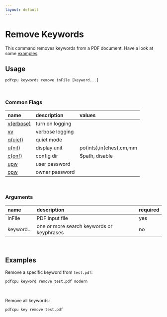 ```yaml
---
layout: default
---
```


# Remove Keywords

This command removes keywords from a PDF document. Have a look at some [examples](#examples).

## Usage

```
pdfcpu keywords remove inFile [keyword...]
```

<br>

### Common Flags

| name                                            | description     | values
|:------------------------------------------------|:----------------|:-------
| [v(erbose)](../getting_started/common_flags.md) | turn on logging |
| [vv](../getting_started/common_flags.md)        | verbose logging |
| [q(uiet)](../getting_started/common_flags.md)   | quiet mode      |
| [u(nit)](../getting_started/common_flags.md)    | display unit    | po(ints),in(ches),cm,mm
| [c(onf)](../getting_started/common_flags.md)       | config dir      | $path, disable
| [upw](../getting_started/common_flags.md)          | user password   |
| [opw](../getting_started/common_flags.md)          | owner password  |

<br>

### Arguments

| name         | description         | required
|:-------------|:--------------------|:--------
| inFile       | PDF input file      | yes
| keyword...   | one or more search keywords or keyphrases | no

<br>

## Examples

Remove a specific keyword from `test.pdf`:

```sh
pdfcpu keyword remove test.pdf modern
```

<br>

Remove all keywords:

```sh
pdfcpu key remove test.pdf
```